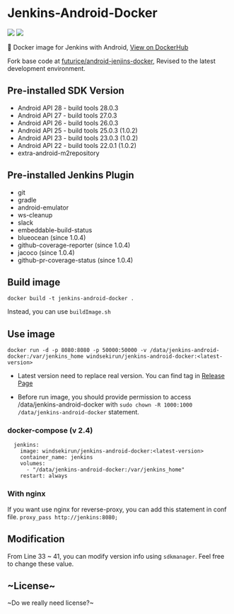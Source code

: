 # Jenkins-Android-Docker
[![](https://images.microbadger.com/badges/image/windsekirun/jenkins-android-docker.svg)](https://microbadger.com/images/windsekirun/jenkins-android-docker "Get your own image badge on microbadger.com") [![](https://images.microbadger.com/badges/version/windsekirun/jenkins-android-docker.svg)](https://microbadger.com/images/windsekirun/jenkins-android-docker "Get your own version badge on microbadger.com") 

🐳 Docker image for Jenkins with Android, [View on DockerHub](https://hub.docker.com/r/windsekirun/jenkins-android-docker)

Fork base code at [futurice/android-jenjins-docker](https://github.com/futurice/android-jenkins-docker), Revised to the latest development environment.

## Pre-installed SDK Version
 * Android API 28 - build tools 28.0.3
 * Android API 27 - build tools 27.0.3
 * Android API 26 - build tools 26.0.3
 * Android API 25 - build tools 25.0.3 (1.0.2)
 * Android API 23 - build tools 23.0.3 (1.0.2)
 * Android API 22 - build tools 22.0.1 (1.0.2)
 * extra-android-m2repository
 
## Pre-installed Jenkins Plugin
  * git
  * gradle
  * android-emulator
  * ws-cleanup
  * slack
  * embeddable-build-status
  * blueocean (since 1.0.4)
  * github-coverage-reporter (since 1.0.4)
  * jacoco (since 1.0.4)
  * github-pr-coverage-status (since 1.0.4)
  
## Build image
```docker build -t jenkins-android-docker .```

Instead, you can use `buildImage.sh`

## Use image
```docker run -d -p 8080:8080 -p 50000:50000 -v /data/jenkins-android-docker:/var/jenkins_home windsekirun/jenkins-android-docker:<latest-version>```

 - Latest version need to replace real version. You can find tag in [Release Page](https://github.com/WindSekirun/Jenkins-Android-Docker/releases)

 - Before run image, you should provide permission to access /data/jenkins-android-docker with ```sudo chown -R 1000:1000 /data/jenkins-android-docker``` statement.

### docker-compose (v 2.4)
```
  jenkins:
    image: windsekirun/jenkins-android-docker:<latest-version>
    container_name: jenkins
    volumes:
      - "/data/jenkins-android-docker:/var/jenkins_home"
    restart: always
```

### With nginx
If you want use nginx for reverse-proxy, you can add this statement in conf file.
```proxy_pass http://jenkins:8080;```

## Modification
 From Line 33 ~ 41, you can modify version info using `sdkmanager`. Feel free to change these value.
 
## ~License~
 ~Do we really need license?~
